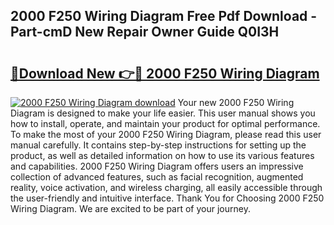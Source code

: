 ## 2000 F250 Wiring Diagram Free Pdf Download - Part-cmD New Repair Owner Guide Q0I3H

# <h2><a href="http://dfkyqh.blite.top/?on=2000+F250+Wiring+Diagram">🔗Download New 👉🔴 2000 F250 Wiring Diagram</a></h2>

[![2000 F250 Wiring Diagram download](https://i.imgur.com/lujVjoI.png)](http://dfkyqh.blite.top/?on=2000+F250+Wiring+Diagram)
Your new 2000 F250 Wiring Diagram is designed to make your life easier. This user manual shows you how to install, operate, and maintain your product for optimal performance. To make the most of your 2000 F250 Wiring Diagram, please read this user manual carefully. It contains step-by-step instructions for setting up the product, as well as detailed information on how to use its various features and capabilities. 2000 F250 Wiring Diagram offers users an impressive collection of advanced features, such as facial recognition, augmented reality, voice activation, and wireless charging, all easily accessible through the user-friendly and intuitive interface. Thank You for Choosing 2000 F250 Wiring Diagram. We are excited to be part of your journey.
